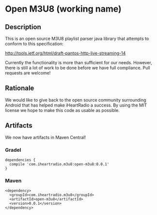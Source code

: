 # Open M3U8 (working name)

## Description

This is an open source M3U8 playlist parser java library that attempts to conform to this specification:

http://tools.ietf.org/html/draft-pantos-http-live-streaming-14

Currently the functionality is more than sufficient for our needs. However, there is still a lot of work to be done before we have full compliance. Pull requests are welcome!

## Rationale

We would like to give back to the open source community surrounding Android that has helped make iHeartRadio a success. By using the MIT license we hope to make this code as usable as possible.

## Artifacts

We now have artifacts in Maven Central!

### Gradel

```
dependencies {
  compile 'com.iheartradio.m3u8:open-m3u8:0.0.1'
}
```

### Maven

```
<dependency>
  <groupId>com.iheartradio.m3u8</groupId>
  <artifactId>open-m3u8</artifactId>
  <version>0.0.1</version>
</dependency>
```
